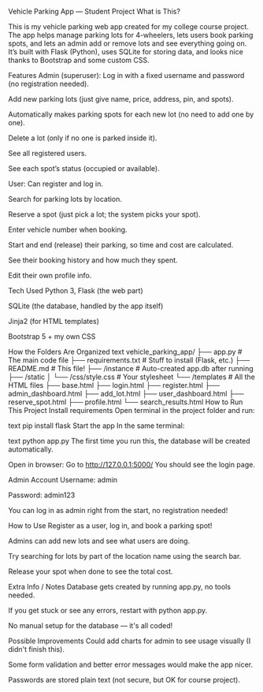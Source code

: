 Vehicle Parking App — Student Project
What is This?


This is my vehicle parking web app created for my college course project. The app helps manage parking lots for 4-wheelers, lets users book parking spots, and lets an admin add or remove lots and see everything going on. It’s built with Flask (Python), uses SQLite for storing data, and looks nice thanks to Bootstrap and some custom CSS.

Features
Admin (superuser):
Log in with a fixed username and password (no registration needed).

Add new parking lots (just give name, price, address, pin, and spots).

Automatically makes parking spots for each new lot (no need to add one by one).

Delete a lot (only if no one is parked inside it).

See all registered users.

See each spot’s status (occupied or available).

User:
Can register and log in.

Search for parking lots by location.

Reserve a spot (just pick a lot; the system picks your spot).

Enter vehicle number when booking.

Start and end (release) their parking, so time and cost are calculated.

See their booking history and how much they spent.

Edit their own profile info.

Tech Used
Python 3, Flask (the web part)

SQLite (the database, handled by the app itself)

Jinja2 (for HTML templates)

Bootstrap 5 + my own CSS

How the Folders Are Organized
text
vehicle_parking_app/
├── app.py                # The main code file
├── requirements.txt      # Stuff to install (Flask, etc.)
├── README.md             # This file!
├── /instance             # Auto-created app.db after running
├── /static
│   └── /css/style.css    # Your stylesheet
└── /templates            # All the HTML files
    ├── base.html
    ├── login.html
    ├── register.html
    ├── admin_dashboard.html
    ├── add_lot.html
    ├── user_dashboard.html
    ├── reserve_spot.html
    ├── profile.html
    └── search_results.html
How to Run This Project
Install requirements
Open terminal in the project folder and run:

text
pip install flask
Start the app
In the same terminal:

text
python app.py
The first time you run this, the database will be created automatically.

Open in browser:
Go to http://127.0.0.1:5000/
You should see the login page.

Admin Account
Username: admin

Password: admin123

You can log in as admin right from the start, no registration needed!

How to Use
Register as a user, log in, and book a parking spot!

Admins can add new lots and see what users are doing.

Try searching for lots by part of the location name using the search bar.

Release your spot when done to see the total cost.

Extra Info / Notes
Database gets created by running app.py, no tools needed.

If you get stuck or see any errors, restart with python app.py.

No manual setup for the database — it's all coded!

Possible Improvements
Could add charts for admin to see usage visually (I didn't finish this).

Some form validation and better error messages would make the app nicer.

Passwords are stored plain text (not secure, but OK for course project).
